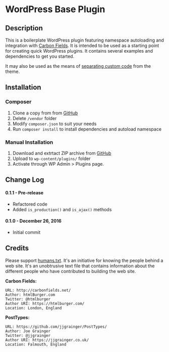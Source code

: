 # WordPress Base Plugin

## Description

This is a boilerplate WordPress plugin featuring namespace autoloading and integration with [Carbon Fields](https://github.com/htmlburger/carbon-fields). It is intended to be used as a starting point for creating quick WordPress plugins. It contains several examples and dependencies to get you started.

It may also be used as the means of [separating custom code](http://www.billerickson.net/core-functionality-plugin/) from the theme.

## Installation

### Composer

1. Clone a copy from from [GitHub](https://github.com/dmhendricks/wordpress-base-plugin)
2. Delete `/vendor` folder
3. Modify `composer.json` to suit your needs
4. Run `composer install` to install dependencies and autoload namespace

### Manual Installation

1. Download and extrtact ZIP archive from [GitHub](https://github.com/dmhendricks/https://github.com/dmhendricks/wordpress-base-plugin)
2. Upload to `wp-content/plugins/` folder
3. Activate through WP Admin > Plugins page.

## Change Log

#### 0.1.1 - Pre-release

* Refactored code
* Added `is_production()` and `is_ajax()` methods

#### 0.1.0 - December 26, 2016

* Initial commit


## Credits

Please support [humans.txt](http://humanstxt.org/). It's an initiative for knowing the people behind a web site. It's an unobtrusive text file that contains information about the different people who have contributed to building the web site.

**Carbon Fields:**

	URL: http://carbonfields.net/
	Author: htmlBurger.com
	Twitter: @htmlburger
	Author URI: https://htmlburger.com/
	Location: London, England

**PostTypes:**

	URL: https://github.com/jjgrainger/PostTypes/
	Author: Joe Grainger
	Twitter: @jjgrainger
	Author URI: https://jjgrainger.co.uk/
	Location: Falmouth, England
